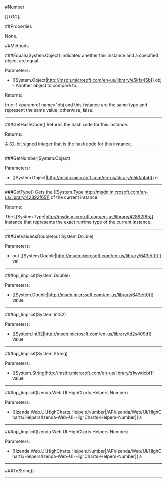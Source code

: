 #Number

[[_TOC_]]

##Properties

None.


##Methods

###Equals(System.Object)
 Indicates whether this instance and a specified object are equal. 

Parameters: 

* [[System.Object|http://msdn.microsoft.com/en-us/library/e5kfa45b]] obj  -  Another object to compare to.  





Returns:

true if <paramref name="obj and this instance are the same type and represent the same value; otherwise, false. 


---


###GetHashCode()
 Returns the hash code for this instance. 





Returns:

 A 32-bit signed integer that is the hash code for this instance. 


---


###GetNumber(System.Object)


Parameters: 

* [[System.Object|http://msdn.microsoft.com/en-us/library/e5kfa45b]] o 






---


###GetType()
Gets the [[System.Type|http://msdn.microsoft.com/en-us/library/42892f65]] of the current instance.





Returns:

The [[System.Type|http://msdn.microsoft.com/en-us/library/42892f65]] instance that represents the exact runtime type of the current instance.


---


###GetValueAsDouble(out System.Double)


Parameters: 

* out [[System.Double|http://msdn.microsoft.com/en-us/library/643eft0t]] val 






---


###op_Implicit(System.Double)


Parameters: 

* [[System.Double|http://msdn.microsoft.com/en-us/library/643eft0t]] value 






---


###op_Implicit(System.Int32)


Parameters: 

* [[System.Int32|http://msdn.microsoft.com/en-us/library/td2s409d]] value 






---


###op_Implicit(System.String)


Parameters: 

* [[System.String|http://msdn.microsoft.com/en-us/library/s1wwdcbf]] value 






---


###op_Implicit(Izenda.Web.UI.HighCharts.Helpers.Number)


Parameters: 

* [[Izenda.Web.UI.HighCharts.Helpers.Number|/API/Izenda/Web/UI/HighCharts/Helpers/Izenda-Web-UI-HighCharts-Helpers-Number]] a 






---


###op_Implicit(Izenda.Web.UI.HighCharts.Helpers.Number)


Parameters: 

* [[Izenda.Web.UI.HighCharts.Helpers.Number|/API/Izenda/Web/UI/HighCharts/Helpers/Izenda-Web-UI-HighCharts-Helpers-Number]] a 






---


###ToString()







---


